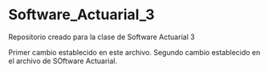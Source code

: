# Software_Actuarial_3
Repositorio creado para la clase de Software Actuarial 3

Primer cambio establecido en este archivo.
Segundo cambio establecido en el archivo de SOftware Actuarial.